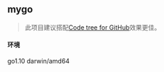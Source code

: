 ## mygo 
>此项目建议搭配[Code tree for GitHub](https://github.com/buunguyen/octotree)效果更佳。

#### 环境
go1.10 darwin/amd64